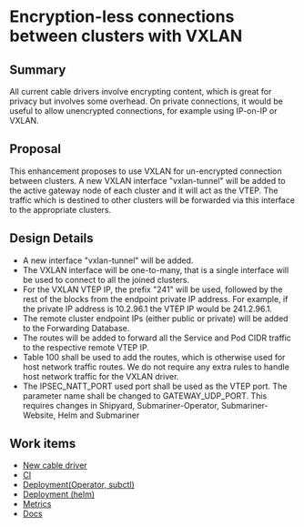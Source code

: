# Encryption-less connections between clusters with VXLAN

## Summary

All current cable drivers involve encrypting content, which is great for privacy but involves some overhead.
On private connections, it would be useful to allow unencrypted connections, for example using IP-on-IP or VXLAN.

## Proposal

This enhancement proposes to use VXLAN for un-encrypted connection between clusters. A new VXLAN interface "vxlan-tunnel"
will be added to the active gateway node of each cluster and it will act as the VTEP. The traffic which is destined to other
clusters will be forwarded via this interface to the appropriate clusters.

## Design Details

* A new interface "vxlan-tunnel" will be added.
* The VXLAN interface will be one-to-many, that is a single interface will be used to connect to all the joined clusters.
* For the VXLAN VTEP IP, the prefix "241" will be used, followed by the rest of the blocks from the endpoint private IP address. For example,
if the private IP address is 10.2.96.1 the VTEP IP would be 241.2.96.1.
* The remote cluster endpoint IPs (either public or private) will be added to the Forwarding Database.
* The routes will be added to forward all the Service and Pod CIDR traffic to the respective remote VTEP IP.
* Table 100 shall be used to add the routes, which is otherwise used for host network traffic routes. We do not require any
extra rules to handle host network traffic for the VXLAN driver.
* The IPSEC_NATT_PORT used port shall be used as the VTEP port. The parameter name shall be changed to GATEWAY_UDP_PORT. This requires changes
in Shipyard, Submariner-Operator, Submariner-Website, Helm and Submariner

## Work items

* [New cable driver](https://github.com/submariner-io/submariner/issues/1149)
* [CI](https://github.com/submariner-io/submariner/issues/1148)
* [Deployment(Operator, subctl)](https://github.com/submariner-io/submariner-operator/issues/1101)
* [Deployment (helm)](https://github.com/submariner-io/submariner-charts/issues/116)
* [Metrics](https://github.com/submariner-io/submariner/issues/1150)
* [Docs](https://github.com/submariner-io/submariner-website/issues/450)
